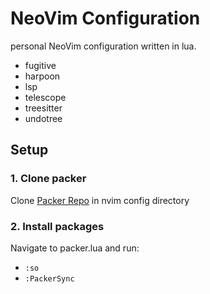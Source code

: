 # NeoVim Configuration
personal NeoVim configuration written in lua.

- fugitive
- harpoon
- lsp
- telescope
- treesitter
- undotree

## Setup
### 1. Clone packer
Clone [Packer Repo](https://github.com/wbthomason/packer.nvim) in nvim config directory

### 2. Install packages
Navigate to packer.lua and run:
  - `:so`
  - `:PackerSync`
